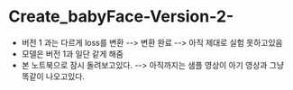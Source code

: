 # Create_babyFace-Version-2-
* 버전 1 과는 다르게 loss를 변환 --> 변환 완료 --> 아직 제대로 실험 못하고있음
* 모델은 버전 1과 일단 같게 해줌
* 본 노트북으로 잠시 돌려보고있다. --> 아직까지는 샘플 영상이 아기 영상과 그냥 똑같이 나오고있다.
